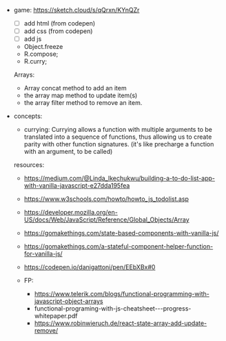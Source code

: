 - game: https://sketch.cloud/s/qQrxn/KYnQZr
  - [ ] add html (from codepen)
  - [ ] add css (from codepen)
  - [ ] add js
  - Object.freeze
  - R.compose;
  - R.curry;

  Arrays:
  - Array concat method to add an item
  - the array map method to update item(s)
  - the array filter method to remove an item.

- concepts:
  - currying: Currying allows a function with multiple arguments to be translated into a sequence of functions, thus allowing us to create parity with other function signatures. (it's like precharge a function with an argument, to be called)


  resources:
  - https://medium.com/@Linda_Ikechukwu/building-a-to-do-list-app-with-vanilla-javascript-e27dda195fea
  - https://www.w3schools.com/howto/howto_js_todolist.asp
  - https://developer.mozilla.org/en-US/docs/Web/JavaScript/Reference/Global_Objects/Array
  - https://gomakethings.com/state-based-components-with-vanilla-js/
  - https://gomakethings.com/a-stateful-component-helper-function-for-vanilla-js/
  - https://codepen.io/danigattoni/pen/EEbXBx#0


  - FP:
    - https://www.telerik.com/blogs/functional-programming-with-javascript-object-arrays
    - functional-programing-with-js-cheatsheet---progress-whitepaper.pdf
    - https://www.robinwieruch.de/react-state-array-add-update-remove/
